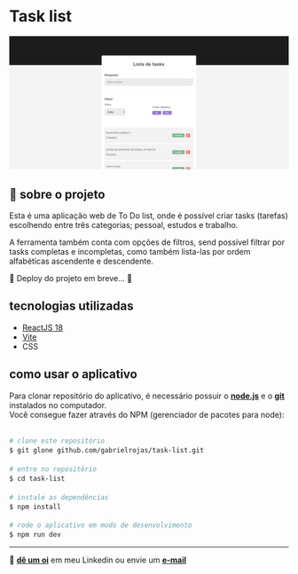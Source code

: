  # Task list
 
 <img src='./public/images/img.png' />

 ## 📃 sobre o projeto
Esta é uma aplicação web de To Do list, onde é possível criar tasks (tarefas) escolhendo entre três categorias; pessoal, estudos e trabalho. </br>

A ferramenta também conta com opções de filtros, send possível filtrar por tasks completas e incompletas, como também lista-las por ordem alfabéticas ascendente e descendente. </br>

🚧 Deploy do projeto em breve... 🚧

## tecnologias utilizadas
- [ReactJS 18](https://react.dev/)
- [Vite](https://vitejs.dev/)
- CSS

## como usar o aplicativo
Para clonar repositório do aplicativo, é necessário possuir o **[node.js](https://nodejs.org/en)** e o **[git](https://www.git-scm.com/downloads)** instalados no computador.
</br>
Você consegue fazer através do NPM (gerenciador de pacotes para node):
</br>

```bash

# clone este repositório
$ git glone github.com/gabrielrojas/task-list.git

# entre no repositório
$ cd task-list

# instale as dependências
$ npm install

# rode o aplicativo em modo de desenvolvimento
$ npm run dev

```

---

 👋 **[dê um oi](https://www.linkedin.com/in/gabriel-rojas-6362a7164/)** em meu Linkedin ou envie um **[e-mail](mailto:contato_gabrielrojas@outlook.com)**
